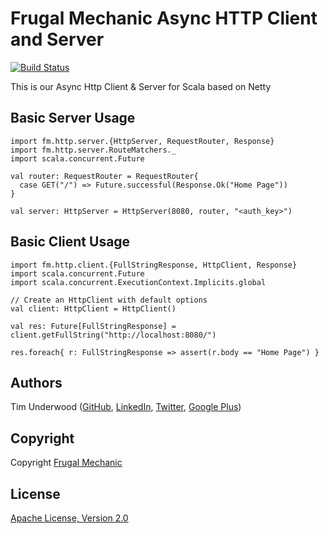 Frugal Mechanic Async HTTP Client and Server
============================================

[![Build Status](https://travis-ci.org/frugalmechanic/fm-http.svg?branch=master)](https://travis-ci.org/frugalmechanic/fm-http)

This is our Async Http Client & Server for Scala based on Netty

Basic Server Usage
------------------

    import fm.http.server.{HttpServer, RequestRouter, Response}
    import fm.http.server.RouteMatchers._
    import scala.concurrent.Future
    
    val router: RequestRouter = RequestRouter{
      case GET("/") => Future.successful(Response.Ok("Home Page"))
    }
    
    val server: HttpServer = HttpServer(8080, router, "<auth_key>")

Basic Client Usage
------------------

    import fm.http.client.{FullStringResponse, HttpClient, Response}
    import scala.concurrent.Future
    import scala.concurrent.ExecutionContext.Implicits.global
    
    // Create an HttpClient with default options
    val client: HttpClient = HttpClient()
    
    val res: Future[FullStringResponse] = client.getFullString("http://localhost:8080/")
    
    res.foreach{ r: FullStringResponse => assert(r.body == "Home Page") }
    

Authors
-------

Tim Underwood (<a href="https://github.com/tpunder" rel="author">GitHub</a>, <a href="https://www.linkedin.com/in/tpunder" rel="author">LinkedIn</a>, <a href="https://twitter.com/tpunder" rel="author">Twitter</a>, <a href="https://plus.google.com/+TimUnderwood0" rel="author">Google Plus</a>)

Copyright
---------

Copyright [Frugal Mechanic](http://frugalmechanic.com)

License
-------

[Apache License, Version 2.0](http://www.apache.org/licenses/LICENSE-2.0.txt)